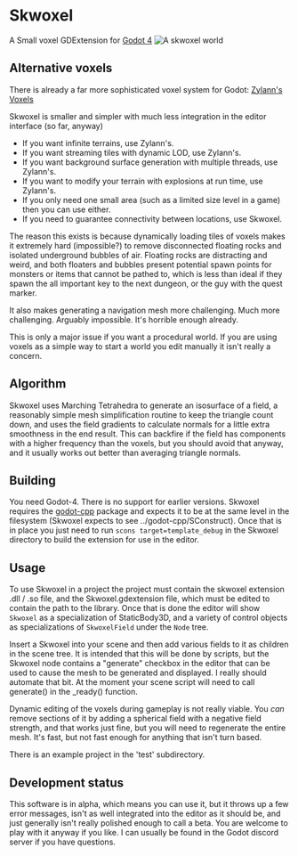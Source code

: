 # Skwoxel
A Small voxel GDExtension for [Godot 4](https://github.com/godotengine/godot)
![A skwoxel world](https://i.imgur.com/CzPdRMv.png)

## Alternative voxels
There is already a far more sophisticated voxel system for Godot: [Zylann's Voxels](https://github.com/Zylann/godot_voxel)

Skwoxel is smaller and simpler with much less integration in the editor interface (so far, anyway)

* If you want infinite terrains, use Zylann's.
* If you want streaming tiles with dynamic LOD, use Zylann's.
* If you want background surface generation with multiple threads, use Zylann's.
* If you want to modify your terrain with explosions at run time, use Zylann's.
* If you only need one small area (such as a limited size level in a game) then you can use either.
* If you need to guarantee connectivity between locations, use Skwoxel.

The reason this exists is because dynamically loading tiles of voxels makes it extremely hard (impossible?) to remove disconnected floating rocks and isolated underground bubbles of air. Floating rocks are distracting and weird, and both floaters and bubbles present potential spawn points for monsters or items that cannot be pathed to, which is less than ideal if they spawn the all important key to the next dungeon, or the guy with the quest marker.

It also makes generating a navigation mesh more challenging. Much more challenging. Arguably impossible. It's horrible enough already.

This is only a major issue if you want a procedural world. If you are using voxels as a simple way to start a world you edit manually it isn't really a concern.

## Algorithm
Skwoxel uses Marching Tetrahedra to generate an isosurface of a field, a reasonably simple mesh simplification routine to keep the triangle count down, and uses the field gradients to calculate normals for a little extra smoothness in the end result. This can backfire if the field has components with a higher frequency than the voxels, but you should avoid that anyway, and it usually works out better than averaging triangle normals.

## Building
You need Godot-4. There is no support for earlier versions. Skwoxel requires the [godot-cpp](https://github.com/godotengine/godot-cpp) package and expects it to be at the same level in the filesystem (Skwoxel expects to see ../godot-cpp/SConstruct). Once that is in place you just need to run `scons target=template_debug` in the Skwoxel directory to build the extension for use in the editor.

## Usage
To use Skwoxel in a project the project must contain the skwoxel extension .dll / .so file, and the Skwoxel.gdextension file, which must be edited to contain the path to the library. Once that is done the editor will show `Skwoxel` as a specialization of StaticBody3D, and a variety of control objects as specializations of `SkwoxelField` under the `Node` tree.

Insert a Skwoxel into your scene and then add various fields to it as children in the scene tree. It is intended that this will be done by scripts, but the Skwoxel node contains a "generate" checkbox in the editor that can be used to cause the mesh to be generated and displayed. I really should automate that bit. At the moment your scene script will need to call generate() in the _ready() function.

Dynamic editing of the voxels during gameplay is not really viable. You _can_ remove sections of it by adding a spherical field with a negative field strength, and that works just fine, but you will need to regenerate the entire mesh. It's fast, but not fast enough for anything that isn't turn based.

There is an example project in the 'test' subdirectory.

## Development status
This software is in alpha, which means you can use it, but it throws up a few error messages, isn't as well integrated into the editor as it should be, and just generally isn't really polished enough to call a beta. You are welcome to play with it anyway if you like. I can usually be found in the Godot discord server if you have questions.
